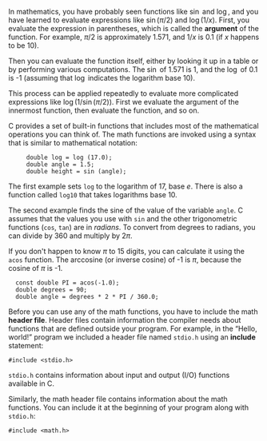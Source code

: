 In mathematics, you have probably seen functions like $\sin$ and $\log$, and you have learned to evaluate expressions like $\sin(\pi/2)$ and $\log(1/x)$.  First, you evaluate the expression in parentheses, which is called the **argument** of the function.  For example, $\pi/2$ is approximately 1.571, and $1/x$ is 0.1 (if $x$ happens to be 10).

Then you can evaluate the function itself, either by looking it up in a table or by performing various computations.  The $\sin$ of 1.571 is 1, and the $\log$ of 0.1 is -1 (assuming that $\log$ indicates the logarithm base 10).

This process can be applied repeatedly to evaluate more complicated expressions like $\log(1/\sin(\pi/2))$.  First we evaluate the argument of the innermost function, then evaluate the function, and so on.

C provides a set of built-in functions that includes most of the mathematical operations you can think of. The math functions are invoked using a syntax that is similar to mathematical notation:

```code
     double log = log (17.0);
     double angle = 1.5;
     double height = sin (angle);
```
The first example sets `log` to the logarithm of 17, base $e$.  There is also a function called `log10` that takes logarithms base 10.

The second example finds the sine of the value of the variable `angle`.  C assumes that the values you use with `sin` and the other trigonometric functions (`cos`, `tan`) are in *radians*.  To convert from degrees to radians, you can divide by 360 and multiply by $2 \pi$.  

If you don't happen to know $\pi$ to 15 digits, you can calculate it using the `acos` function.  The arccosine (or inverse cosine) of -1 is $\pi$, because the cosine of $\pi$ is -1.

```code
  const double PI = acos(-1.0);
  double degrees = 90;
  double angle = degrees * 2 * PI / 360.0;
```
Before you can use any of the math functions, you have to include the math **header file**.  Header files contain information the compiler needs about functions that are defined outside your program.  For example, in the “Hello, world!” program we included a header file named `stdio.h` using an **include** statement:

```code
#include <stdio.h>
```
`stdio.h` contains information about input and output (I/O) functions available in C.


Similarly, the math header file contains information about the math functions.  You can include it at the beginning of your program along with `stdio.h`:

```code
#include <math.h>
```